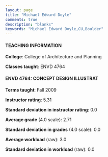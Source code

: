 ```yaml
---
layout: page
title: "Michael Edward Doyle" 
comments: true
description: "blanks"
keywords: "Michael Edward Doyle,CU,Boulder"
---
```

<head>
<script src="https://ajax.googleapis.com/ajax/libs/jquery/2.1.3/jquery.min.js"></script>
<script src="https://dl.dropboxusercontent.com/s/pc42nxpaw1ea4o9/highcharts.js?dl=0"></script>
<!-- <script src="../assets/js/highcharts.js"></script> -->
<style type="text/css">@font-face {
	font-family: "Bebas Neue";
	src: url(https://www.filehosting.org/file/details/544349/BebasNeue Regular.otf) format("opentype");
	}
	h1.Bebas { 
		font-family: "Bebas Neue", Verdana, Tahoma;
	}
</style>
</head>
	   
#### TEACHING INFORMATION

**College**: College of Architecture and Planning

**Classes taught**: ENVD 4764

#### ENVD 4764: CONCEPT DESIGN ILLUSTRAT

**Terms taught**: Fall 2009

**Instructor rating**: 5.31

**Standard deviation in instructor rating**: 0.0

**Average grade** (4.0 scale): 2.71

**Standard deviation in grades** (4.0 scale): 0.0

**Average workload** (raw): 3.0

**Standard deviation in workload** (raw): 0.0

